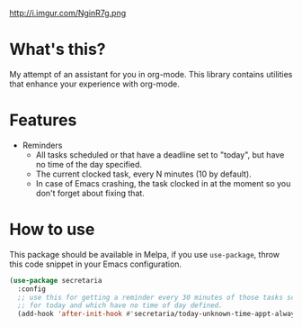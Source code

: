 <http://i.imgur.com/NginR7g.png>

# What's this?

My attempt of an assistant for you in org-mode. This library contains
utilities that enhance your experience with org-mode.

# Features

  - Reminders
      - All tasks scheduled or that have a deadline set to "today", but
        have no time of the day specified.
      - The current clocked task, every N minutes (10 by default).
      - In case of Emacs crashing, the task clocked in at the moment so
        you don't forget about fixing that.

# How to use

This package should be available in Melpa, if you use `use-package`,
throw this code snippet in your Emacs configuration.

``` commonlisp rundoc-block
(use-package secretaria
  :config
  ;; use this for getting a reminder every 30 minutes of those tasks scheduled
  ;; for today and which have no time of day defined.
  (add-hook 'after-init-hook #'secretaria/today-unknown-time-appt-always-remind-me))
```

